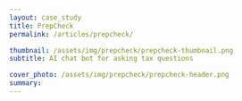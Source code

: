 ```yaml
---
layout: case_study
title: PrepCheck
permalink: /articles/prepcheck/

thumbnail: /assets/img/prepcheck/prepcheck-thumbnail.png
subtitle: AI chat bot for asking tax questions

cover_photo: /assets/img/prepcheck/prepcheck-header.png
summary: 
---
```


